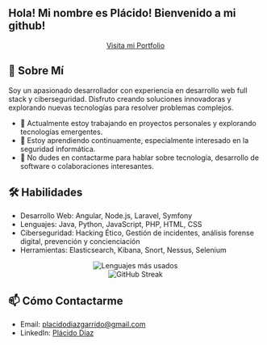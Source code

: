 ## Hola! Mi nombre es Plácido! Bienvenido a mi github!

<p align="center">
  <a href="https://placidodiaz.github.io">Visita mi Portfolio</a>
</p>

## 🚀 Sobre Mí

Soy un apasionado desarrollador con experiencia en desarrollo web full stack y ciberseguridad. Disfruto creando soluciones innovadoras y explorando nuevas tecnologías para resolver problemas complejos.

- 🔭 Actualmente estoy trabajando en proyectos personales y explorando tecnologías emergentes.
- 🌱 Estoy aprendiendo continuamente, especialmente interesado en la seguridad informática.
- 💬 No dudes en contactarme para hablar sobre tecnología, desarrollo de software o colaboraciones interesantes.

## 🛠️ Habilidades

- Desarrollo Web: Angular, Node.js, Laravel, Symfony
- Lenguajes: Java, Python, JavaScript, PHP, HTML, CSS
- Ciberseguridad: Hacking Ético, Gestión de incidentes, análisis forense digital, prevención y concienciación
- Herramientas: Elasticsearch, Kibana, Snort, Nessus, Selenium

<p align="center">
  <img src="https://github-readme-stats.vercel.app/api/top-langs/?username=placidodiaz&layout=compact&theme=dark" alt="Lenguajes más usados">
  <br>
  <img src="https://github-readme-streak-stats.herokuapp.com/?user=placidodiaz&theme=dark" alt="GitHub Streak">
</p>

## 📫 Cómo Contactarme

- Email: [placidodiazgarrido@gmail.com](mailto:placidodiazgarrido@gmail.com)
- LinkedIn: [Plácido Díaz](https://www.linkedin.com/in/placidodiaz/)
